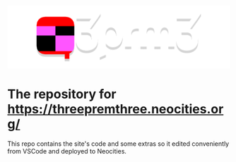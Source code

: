 ![3prm3](site/img/3prm3.png)

# The repository for <https://threepremthree.neocities.org/>

This repo contains the site's code and some extras so it edited conveniently from VSCode and deployed to Neocities.
